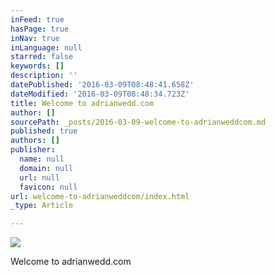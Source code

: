 ```yaml
---
inFeed: true
hasPage: true
inNav: true
inLanguage: null
starred: false
keywords: []
description: ''
datePublished: '2016-03-09T08:48:41.658Z'
dateModified: '2016-03-09T08:48:34.723Z'
title: Welcome to adrianwedd.com
author: []
sourcePath: _posts/2016-03-09-welcome-to-adrianweddcom.md
published: true
authors: []
publisher:
  name: null
  domain: null
  url: null
  favicon: null
url: welcome-to-adrianweddcom/index.html
_type: Article

---
```

![](https://the-grid-user-content.s3-us-west-2.amazonaws.com/8f934793-afeb-42ea-ba79-665de7ec56d3.jpg)

Welcome to adrianwedd.com
